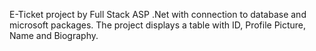 E-Ticket project by Full Stack ASP .Net with connection to database and microsoft packages. The project displays a table with ID, Profile Picture, Name and Biography.
